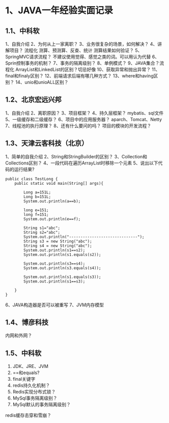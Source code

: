 # 1、JAVA一年经验实面记录
## 1.1、中科软
1、自我介绍
2、为何从上一家离职？
3、业务很复杂的场景，如何解决？
4、讲解项目？
流程化
测算、预测算、反查、统计
测算结果如何验证？
5、SpringMVC请求流程？
不建议使用觉得、感觉之类的词。可以用认为代替
6、Sprin控制事务的机制？
7、事务的隔离级别？
8、单例模式？
9、JAVA集合？流程化
ArrayList和LinkedList的区别？切忌好像
10、获取异常和抛出异常？
11、final和finaly区别？
12、前端请求后端有哪几种方式？
13、where和having区别？
14、unio和unioALL区别？
## 1.2、北京宏远兴邦
1、自我介绍
2、离职原因？
3、项目框架？
4、持久层框架？
mybatis、sql文件
5、一级缓存和二级缓存？
6、项目中的应用服务器？
aparch、Tomcat、Netty
7、线程池的执行原理？
8、还有什么要问的吗？
项目的模块的开发流程？ 
## 1.3、天津云客科技（北京）
1、简单的自我介绍
2、String和StringBuilder的区别？
3、Collection和Collections区别？
4、一段代码在遍历ArrayList时移除一个元素
5、说出以下代码的运行结果?
```
public class TestLong {
    public static void main(String[] args){

        Long a=151L;
        Long b=151L;
        System.out.println(a==b);

        long e=151;
        long f=151;
        System.out.println(e==f);

        String s1="abc";
        String s2="abc";
        System.out.println("------------------------------");
        String s3 = new String("abc");
        String s4 = new String("abc");
        System.out.println(s1==s2); 
        System.out.println(s1.equals(s2));

        System.out.println(s3==s4);
        System.out.println(s3.equals(s4));

        System.out.println(s1.equals(s3));
        System.out.println(s1==s3);

    }
}
```
6、JAVA构造器是否可以被重写
7、JVM内存模型
## 1.4、博彦科技
内网和外网？
## 1.5、中科软
1. JDK、JRE、JVM
2. ==和equals?
3. final关键字
4. redis持久化机制？
5. Redis实现分布式锁？
6. MySql事务隔离级别？
7. MySql默认的事务隔离级别？


redis缓存击穿和雪崩？
